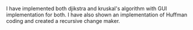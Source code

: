 I have implemented both djikstra and kruskal's algorithm with GUI implementation for both. I have also shown an implementation of Huffman coding and created a recursive change maker.
